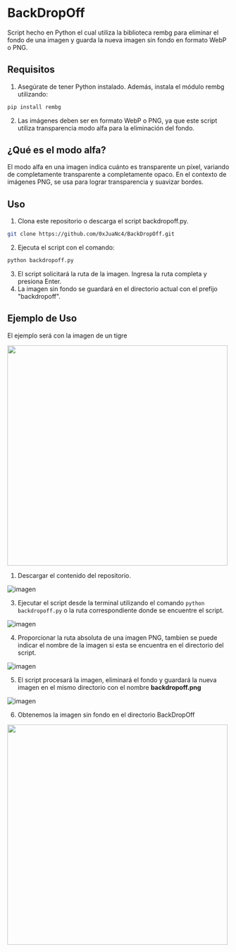 # BackDropOff
Script hecho en Python el cual utiliza la biblioteca rembg para eliminar el fondo de una imagen y guarda la nueva imagen sin fondo en formato WebP o PNG.

## Requisitos
1. Asegúrate de tener Python instalado. Además, instala el módulo rembg utilizando:

```bash
pip install rembg
```
2. Las imágenes deben ser en formato WebP o PNG, ya que este script utiliza transparencia modo alfa para la eliminación del fondo.

## ¿Qué es el modo alfa?
El modo alfa en una imagen indica cuánto es transparente un píxel, variando de completamente transparente a completamente opaco. En el contexto de imágenes PNG, se usa para lograr transparencia y suavizar bordes.

## Uso
1. Clona este repositorio o descarga el script backdropoff.py.
```bash
git clone https://github.com/0xJuaNc4/BackDropOff.git
```
2. Ejecuta el script con el comando:
```bash
python backdropoff.py
```
3. El script solicitará la ruta de la imagen. Ingresa la ruta completa y presiona Enter.
4. La imagen sin fondo se guardará en el directorio actual con el prefijo "backdropoff".

## Ejemplo de Uso
El ejemplo será con la imagen de un tigre

<img src="https://github.com/0xJuaNc4/BackDropOff/assets/130152767/40022d7a-c239-4b30-a4dd-8d7bf6e5bcbe" width="500px">

1. Descargar el contenido del repositorio.

![imagen](https://github.com/0xJuaNc4/BackDropOff/assets/130152767/7b270d63-a7e9-482b-ab0b-f955f3413b2f)

3. Ejecutar el script desde la terminal utilizando el comando `python backdropoff.py` o la ruta correspondiente donde se encuentre el script.

![imagen](https://github.com/0xJuaNc4/BackDropOff/assets/130152767/fb224a4b-f211-4709-af0d-0dee69cfc064)

4. Proporcionar la ruta absoluta de una imagen PNG, tambien se puede indicar el nombre de la imagen si esta se encuentra en el directorio del script.

![imagen](https://github.com/0xJuaNc4/BackDropOff/assets/130152767/28699cb7-6719-43c8-8500-9bbe6e5f745e)

5. El script procesará la imagen, eliminará el fondo y guardará la nueva imagen en el mismo directorio con el nombre **backdropoff.png**

![imagen](https://github.com/0xJuaNc4/BackDropOff/assets/130152767/8247e63a-99a0-40d1-8381-cd648978bb75)

6. Obtenemos la imagen sin fondo en el directorio BackDropOff

<img src="https://i.ibb.co/B2Xhpqv/backdropoff.webp" width="500px">
